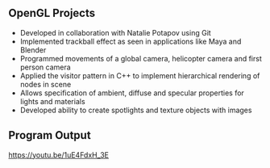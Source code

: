 ## OpenGL Projects 

* Developed in collaboration with Natalie Potapov using Git
* Implemented trackball effect as seen in applications like Maya and Blender
* Programmed movements of a global camera, helicopter camera and first person camera
* Applied the visitor pattern in C++ to implement hierarchical rendering of nodes in scene
* Allows specification of ambient, diffuse and specular properties for lights and materials
* Developed ability to create spotlights and texture objects with images

## Program Output

https://youtu.be/1uE4FdxH_3E 
